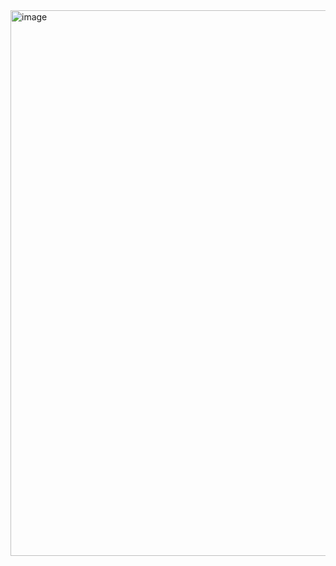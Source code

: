 <img width="1138" height="873" alt="image" src="https://github.com/user-attachments/assets/bbe3078c-495e-494d-a123-d565ba2b66ee" />


<!--
**IndiraV5/IndiraV5** is a ✨ _special_ ✨ repository because its `README.md` (this file) appears on your GitHub profile.

Here are some ideas to get you started:

- 🔭 I’m currently working on ...
- 🌱 I’m currently learning ...
- 👯 I’m looking to collaborate on ...
- 🤔 I’m looking for help with ...
- 💬 Ask me about ...
- 📫 How to reach me: ...
- 😄 Pronouns: ...
- ⚡ Fun fact: ...
-->
